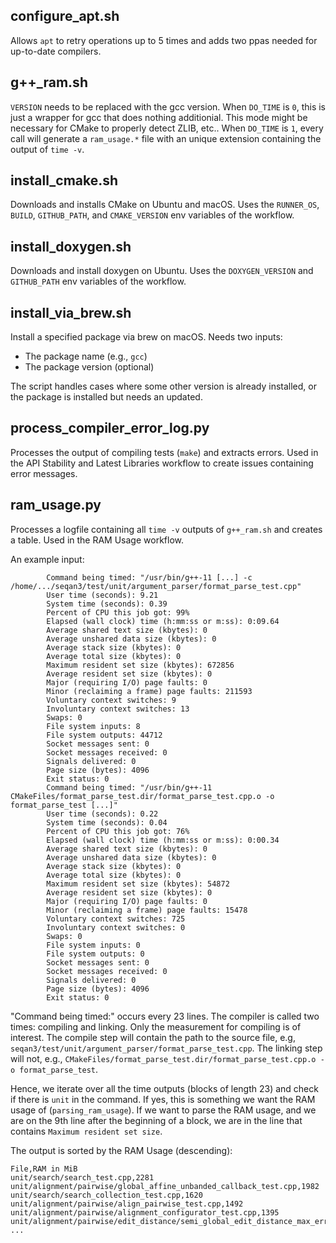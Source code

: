 ## configure_apt.sh

Allows `apt` to retry operations up to 5 times and adds two ppas needed for up-to-date compilers.

## g++_ram.sh

`VERSION` needs to be replaced with the gcc version. When `DO_TIME` is `0`, this is just a wrapper for gcc that does
nothing additionial. This mode might be necessary for CMake to properly detect ZLIB, etc..
When `DO_TIME` is `1`, every call will generate a `ram_usage.*` file with an unique extension containing the output
of `time -v`.

## install_cmake.sh

Downloads and installs CMake on Ubuntu and macOS.
Uses the `RUNNER_OS`, `BUILD`, `GITHUB_PATH`, and `CMAKE_VERSION` env variables of the workflow.

## install_doxygen.sh

Downloads and install doxygen on Ubuntu.
Uses the `DOXYGEN_VERSION` and `GITHUB_PATH` env variables of the workflow.

## install_via_brew.sh

Install a specified package via brew on macOS.
Needs two inputs:
  * The package name (e.g., `gcc`)
  * The package version (optional)

The script handles cases where some other version is already installed, or the package is installed but needs an
updated.

## process_compiler_error_log.py

Processes the output of compiling tests (`make`) and extracts errors.
Used in the API Stability and Latest Libraries workflow to create issues containing error messages.

## ram_usage.py

Processes a logfile containing all `time -v` outputs of `g++_ram.sh` and creates a table.
Used in the RAM Usage workflow.

An example input:

```
        Command being timed: "/usr/bin/g++-11 [...] -c /home/.../seqan3/test/unit/argument_parser/format_parse_test.cpp"
        User time (seconds): 9.21
        System time (seconds): 0.39
        Percent of CPU this job got: 99%
        Elapsed (wall clock) time (h:mm:ss or m:ss): 0:09.64
        Average shared text size (kbytes): 0
        Average unshared data size (kbytes): 0
        Average stack size (kbytes): 0
        Average total size (kbytes): 0
        Maximum resident set size (kbytes): 672856
        Average resident set size (kbytes): 0
        Major (requiring I/O) page faults: 0
        Minor (reclaiming a frame) page faults: 211593
        Voluntary context switches: 9
        Involuntary context switches: 13
        Swaps: 0
        File system inputs: 8
        File system outputs: 44712
        Socket messages sent: 0
        Socket messages received: 0
        Signals delivered: 0
        Page size (bytes): 4096
        Exit status: 0
        Command being timed: "/usr/bin/g++-11 CMakeFiles/format_parse_test.dir/format_parse_test.cpp.o -o format_parse_test [...]"
        User time (seconds): 0.22
        System time (seconds): 0.04
        Percent of CPU this job got: 76%
        Elapsed (wall clock) time (h:mm:ss or m:ss): 0:00.34
        Average shared text size (kbytes): 0
        Average unshared data size (kbytes): 0
        Average stack size (kbytes): 0
        Average total size (kbytes): 0
        Maximum resident set size (kbytes): 54872
        Average resident set size (kbytes): 0
        Major (requiring I/O) page faults: 0
        Minor (reclaiming a frame) page faults: 15478
        Voluntary context switches: 725
        Involuntary context switches: 0
        Swaps: 0
        File system inputs: 0
        File system outputs: 0
        Socket messages sent: 0
        Socket messages received: 0
        Signals delivered: 0
        Page size (bytes): 4096
        Exit status: 0
```

"Command being timed:" occurs every 23 lines.
The compiler is called two times: compiling and linking. Only the measurement for compiling is of interest.
The compile step will contain the path to the source file, e.g, `seqan3/test/unit/argument_parser/format_parse_test.cpp`.
The linking step will not, e.g., `CMakeFiles/format_parse_test.dir/format_parse_test.cpp.o -o format_parse_test`.

Hence, we iterate over all the time outputs (blocks of length 23) and check if there is `unit` in the command.
If yes, this is something we want the RAM usage of (`parsing_ram_usage`). If we want to parse the RAM usage, and we
are on the 9th line after the beginning of a block, we are in the line that contains `Maximum resident set size`.

The output is sorted by the RAM Usage (descending):
```
File,RAM in MiB
unit/search/search_test.cpp,2281
unit/alignment/pairwise/global_affine_unbanded_callback_test.cpp,1982
unit/search/search_collection_test.cpp,1620
unit/alignment/pairwise/align_pairwise_test.cpp,1492
unit/alignment/pairwise/alignment_configurator_test.cpp,1395
unit/alignment/pairwise/edit_distance/semi_global_edit_distance_max_errors_unbanded_test.cpp,1363
...
```
